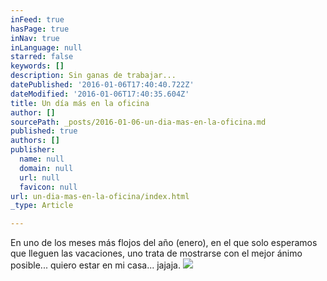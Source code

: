 ```yaml
---
inFeed: true
hasPage: true
inNav: true
inLanguage: null
starred: false
keywords: []
description: Sin ganas de trabajar...
datePublished: '2016-01-06T17:40:40.722Z'
dateModified: '2016-01-06T17:40:35.604Z'
title: Un día más en la oficina
author: []
sourcePath: _posts/2016-01-06-un-dia-mas-en-la-oficina.md
published: true
authors: []
publisher:
  name: null
  domain: null
  url: null
  favicon: null
url: un-dia-mas-en-la-oficina/index.html
_type: Article

---
```

En uno de los meses más flojos del año (enero), en el que solo esperamos que lleguen las vacaciones, uno trata de mostrarse con el mejor ánimo posible... quiero estar en mi casa... jajaja.
![](https://the-grid-user-content.s3-us-west-2.amazonaws.com/4cf70234-f0a3-4ff5-a467-48587f6a5570.jpg)